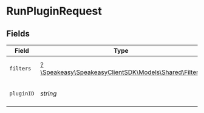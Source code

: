 # RunPluginRequest


## Fields

| Field                                                                                  | Type                                                                                   | Required                                                                               | Description                                                                            |
| -------------------------------------------------------------------------------------- | -------------------------------------------------------------------------------------- | -------------------------------------------------------------------------------------- | -------------------------------------------------------------------------------------- |
| `filters`                                                                              | [?\Speakeasy\SpeakeasyClientSDK\Models\Shared\Filters](../../Models/Shared/Filters.md) | :heavy_minus_sign:                                                                     | The filter to apply to the query.                                                      |
| `pluginID`                                                                             | *string*                                                                               | :heavy_check_mark:                                                                     | The ID of the plugin to run.                                                           |